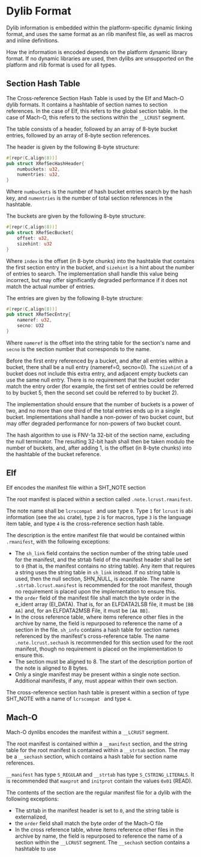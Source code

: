 # Dylib Format

Dylib information is embedded within the platform-specific dynamic linking format, and uses the same format as an rlib manifest file, as well as macros and inline definitions.

How the information is encoded depends on the platform dynamic library format. If no dynamic libraries are used, then dylibs are unsupported on the platform and rlib format is used for all types.

## Section Hash Table

The Cross-reference Section Hash Table is used by the Elf and Mach-O dylib formats. It contains a hashtable of section names to section references. In the case of Elf, this refers to the global section table. In the case of Mach-O, this refers to the sections within the `__LCRUST` segment.

The table consists of a header, followed by an array of 8-byte bucket entries, followed by an array of 8-byte section references.

The header is given by the following 8-byte structure:
```rust
#[repr(C,align(8))]
pub struct XRefSecHashHeader{
    numbuckets: u32,
    numentries: u32,
}
```

Where `numbuckets` is the number of hash bucket entries search by the hash key, and `numentries` is the number of total section references in the hashtable.  

The buckets are given by the following 8-byte structure:
```rust
#[repr(C,align(8))]
pub struct XRefSecBucket{
    offset: u32,
    sizehint: u32
}
```

Where `index` is the offset (in 8-byte chunks) into the hashtable that contains the first section entry in the bucket, and `sizehint` is a hint about the number of entries to search. The implementation shall handle this value being incorrect, but may offer significantly degraded performance if it does not match the actual number of entries.

The entries are given by the following 8-byte structure:

```rust
#[repr(C,align(8))]
pub struct XRefSecEntry{
    nameref: u32,
    secno: U32
}
```

Where `nameref` is the offset into the string table for the section's name and `secno` is the section number that corresponds to the name.

Before the first entry referenced by a bucket, and after all entries within a bucket, there shall be a null entry (nameref=0, secno=0). The `sizehint` of a bucket does not include this extra entry, and adjacent empty buckets can use the same null entry. 
There is no requirement that the bucket order match the entry order (for example, the first set of entries could be referred to by bucket 5, then the second set could be referred to by bucket 2).

The implementation should ensure that the number of buckets is a power of two, and no more than one third of the total entries ends up in a single bucket. Implementations shall handle a non-power of two bucket count, but may offer degraded performance for non-powers of two bucket count.

The hash algorithm to use is FNV-1a 32-bit of the section name, excluding the null terminator. The resulting 32-bit hash shall then be taken modulo the number of buckets, and, after adding 1, is the offset (in 8-byte chunks) into the hashtable of the bucket reference. 

## Elf 

Elf encodes the manifest file within a SHT_NOTE section

The root manifest is placed within a section called `.note.lcrust.rmanifest`. 

The note name shall be `lcrscompat ` and use type `0`. Type `1` for `lcrust` is abi information (see the `abi` crate), type `2` is for macros, type `3` is the language item table, and type `4` is the cross-reference section hash table.

The description is the entire manifest file that would be contained within `.rmanifest`, with the following exceptions:
* The `sh_link` field contains the section number of the string table used for the manifest, and the strtab field of the manifest header shall be set to `0` (that is, the manifest contains no string table). Any item that requires a string uses the string table in `sh_link` instead. If no string table is used, then the null section, SHN_NULL, is acceptable. The name `.strtab.lcrust.manifest` is recommended for the root manifest, though no requirement is placed upon the implementation to ensure this.
* the `order` field of the manifest file shall match the byte order in the e_ident array (EI_DATA). That is, for an ELFDATA2LSB file, it must be `[BB AA]` and, for an ELFDATA2MSB File, it must be `[AA BB]`.
* In the cross reference table, where items reference other files in the archive by name, the field is repurposed to reference the name of a section in the file. `sh_info` contains a hash table for section names referenced by the manifest's cross-reference table. The name `.note.lcrust.sechash` is recommended for this section used for the root manifest, though no requirement is placed on the implementation to ensure this.
* The section must be aligned to 8. The start of the description portion of the note is aligned to 8 bytes.
* Only a single manifest may be present within a single note section. Additional manifests, if any, must appear within their own section.

The cross-reference section hash table is present within a section of type SHT_NOTE with a name of `lcrscompat ` and type `4`.

## Mach-O

Mach-O dynlibs encodes the manifest within a `__LCRUST` segment. 

The root manifest is contained within a `__manifest` section, and the string table for the root manifest is contained within a `__strtab` section. The may be a `__sechash` section, which contains a hash table for section name references.

`__manifest` has type `S_REGULAR` and `__strtab` has type `S_CSTRING_LITERALS`. It is recommended that `maxprot` and `initprot` contain the values `0x01` (READ).

The contents of the section are the regular manifest file for a dylib with the following exceptions:
* The strtab in the manifest header is set to `0`, and the string table is externalized,
* the `order` field shall match the byte order of the Mach-O file
* In the cross reference table, whree items reference other files in the archive by name, the field is repurposed to reference the name of a section within the `__LCRUST` segment. The `__sechash` section contains a hashtable to use


